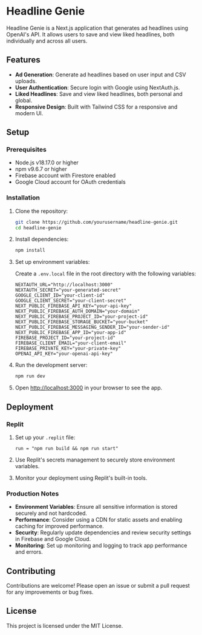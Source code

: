 # Headline Genie

Headline Genie is a Next.js application that generates ad headlines using OpenAI's API. It allows users to save and view liked headlines, both individually and across all users.

## Features

- **Ad Generation**: Generate ad headlines based on user input and CSV uploads.
- **User Authentication**: Secure login with Google using NextAuth.js.
- **Liked Headlines**: Save and view liked headlines, both personal and global.
- **Responsive Design**: Built with Tailwind CSS for a responsive and modern UI.

## Setup

### Prerequisites

- Node.js v18.17.0 or higher
- npm v9.6.7 or higher
- Firebase account with Firestore enabled
- Google Cloud account for OAuth credentials

### Installation

1. Clone the repository:

   ```bash
   git clone https://github.com/yourusername/headline-genie.git
   cd headline-genie
   ```

2. Install dependencies:

   ```bash
   npm install
   ```

3. Set up environment variables:

   Create a `.env.local` file in the root directory with the following variables:

   ```env
   NEXTAUTH_URL="http://localhost:3000"
   NEXTAUTH_SECRET="your-generated-secret"
   GOOGLE_CLIENT_ID="your-client-id"
   GOOGLE_CLIENT_SECRET="your-client-secret"
   NEXT_PUBLIC_FIREBASE_API_KEY="your-api-key"
   NEXT_PUBLIC_FIREBASE_AUTH_DOMAIN="your-domain"
   NEXT_PUBLIC_FIREBASE_PROJECT_ID="your-project-id"
   NEXT_PUBLIC_FIREBASE_STORAGE_BUCKET="your-bucket"
   NEXT_PUBLIC_FIREBASE_MESSAGING_SENDER_ID="your-sender-id"
   NEXT_PUBLIC_FIREBASE_APP_ID="your-app-id"
   FIREBASE_PROJECT_ID="your-project-id"
   FIREBASE_CLIENT_EMAIL="your-client-email"
   FIREBASE_PRIVATE_KEY="your-private-key"
   OPENAI_API_KEY="your-openai-api-key"
   ```

4. Run the development server:

   ```bash
   npm run dev
   ```

5. Open [http://localhost:3000](http://localhost:3000) in your browser to see the app.

## Deployment

### Replit

1. Set up your `.replit` file:

   ```text
   run = "npm run build && npm run start"
   ```

2. Use Replit's secrets management to securely store environment variables.

3. Monitor your deployment using Replit's built-in tools.

### Production Notes

- **Environment Variables**: Ensure all sensitive information is stored securely and not hardcoded.
- **Performance**: Consider using a CDN for static assets and enabling caching for improved performance.
- **Security**: Regularly update dependencies and review security settings in Firebase and Google Cloud.
- **Monitoring**: Set up monitoring and logging to track app performance and errors.

## Contributing

Contributions are welcome! Please open an issue or submit a pull request for any improvements or bug fixes.

## License

This project is licensed under the MIT License.

